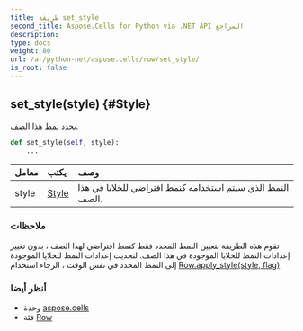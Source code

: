 ```yaml
---
title: طريقة set_style
second_title: Aspose.Cells for Python via .NET API المراجع
description:
type: docs
weight: 80
url: /ar/python-net/aspose.cells/row/set_style/
is_root: false
---
```

##  set_style(style) {#Style}
يحدد نمط هذا الصف.



```python
def set_style(self, style):
    ...
```


| معامل| يكتب| وصف|
| :- | :- | :- |
| style | [Style](/cells/ar/python-net/aspose.cells/style) | النمط الذي سيتم استخدامه كنمط افتراضي للخلايا في هذا الصف.|
###  ملاحظات

تقوم هذه الطريقة بتعيين النمط المحدد فقط كنمط افتراضي لهذا الصف ،
بدون تغيير إعدادات النمط للخلايا الموجودة في هذا الصف.
لتحديث إعدادات النمط للخلايا الموجودة إلى النمط المحدد في نفس الوقت ،
الرجاء استخدام [Row.apply_style(style, flag)](/cells/ar/python-net/aspose.cells/row/apply_style)


###  أنظر أيضا
* وحدة [aspose.cells](../../)
* فئة [Row](/cells/ar/python-net/aspose.cells/row)
